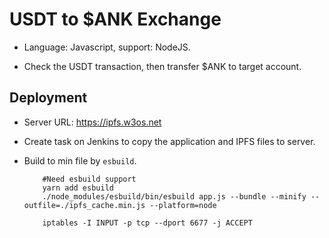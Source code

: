 # USDT to $ANK Exchange

- Language: Javascript, support: NodeJS.

- Check the USDT transaction, then transfer $ANK to target account.

## Deployment

- Server URL: https://ipfs.w3os.net

- Create task on Jenkins to copy the application and IPFS files to server.

- Build to min file by `esbuild`.

    ```SHELL
        #Need esbuild support
        yarn add esbuild
        ./node_modules/esbuild/bin/esbuild app.js --bundle --minify --outfile=./ipfs_cache.min.js --platform=node
    ```

    ```SHELL
        iptables -I INPUT -p tcp --dport 6677 -j ACCEPT
    ```